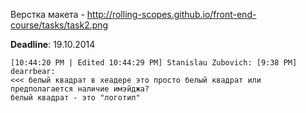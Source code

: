 Верстка макета - http://rolling-scopes.github.io/front-end-course/tasks/task2.png

__Deadline__: 19.10.2014

```
[10:44:20 PM | Edited 10:44:29 PM] Stanislau Zubovich: [9:38 PM] dearrbear: 
<<< белый квадрат в хеадере это просто белый квадрат или предполагается наличие имэйджа?
белый квадрат - это "логотип"
```